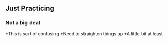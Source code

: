 ## Just Practicing
### Not a big deal

*This is sort of confusing
*Need to straighten things up
*A little bit at least
